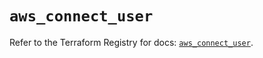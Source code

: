# `aws_connect_user`

Refer to the Terraform Registry for docs: [`aws_connect_user`](https://registry.terraform.io/providers/hashicorp/aws/6.6.0/docs/resources/connect_user).
